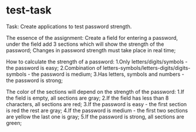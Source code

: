 # test-task

Task:
Create applications to test password strength.

The essence of the assignment:
Create a field for entering a password, under the field add 3 sections which will show the strength of the password;
Changes in password strength must take place in real time;

How to calculate the strength of a password:
    1.Only letters/digits/symbols - the password is easy;
    2.Combination of letters-symbols/letters-digits/digits-symbols - the password is medium;
    3.Has letters, symbols and numbers - the password is strong;

The color of the sections will depend on the strength of the password:
    1.If the field is empty, all sections are gray;
    2.If the field has less than 8 characters, all sections are red;
    3.If the password is easy - the first section is red the rest are gray;
    4.If the password is medium - the first two sections are yellow the last one is gray;
    5.If the password is strong, all sections are green;
